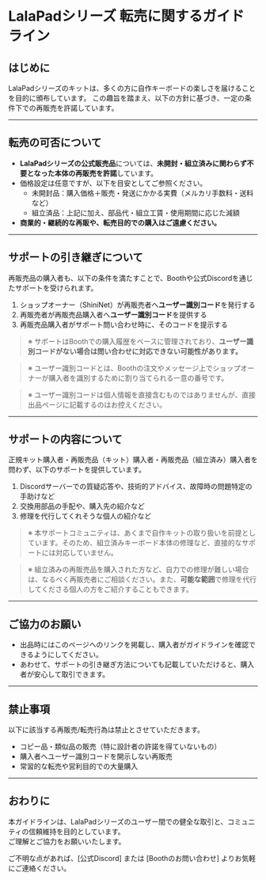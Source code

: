 # LalaPadシリーズ 転売に関するガイドライン

## はじめに

LalaPadシリーズのキットは、多くの方に自作キーボードの楽しさを届けることを目的に頒布しています。
この趣旨を踏まえ、以下の方針に基づき、一定の条件下での再販売を許諾しています。

---

## 転売の可否について

- **LalaPadシリーズの公式販売品**については、**未開封・組立済みに関わらず不要となった本体の再販売を許諾**しています。
- 価格設定は任意ですが、以下を目安としてご参照ください。
  - 未開封品：購入価格＋販売・発送にかかる実費（メルカリ手数料・送料など）
  - 組立済品：上記に加え、部品代・組立工賃・使用期間に応じた減額
- **商業的・継続的な再販や、転売目的での購入はご遠慮ください。**

---

## サポートの引き継ぎについて

再販売品の購入者も、以下の条件を満たすことで、Boothや公式Discordを通じたサポートを受けられます。

1. ショップオーナー（ShiniNet）が再販売者へ**ユーザー識別コード**を発行する
2. 再販売者が再販売品購入者へ**ユーザー識別コード**を提供する
3. 再販売品購入者がサポート問い合わせ時に、そのコードを提示する

> ※ サポートはBoothでの購入履歴をベースに管理されており、**ユーザー識別コードがない場合は問い合わせに対応できない可能性があります。**

> ※ ユーザー識別コードとは、Boothの注文やメッセージ上でショップオーナーが購入者を識別するために割り当てられる一意の番号です。

> ※ ユーザー識別コードは個人情報を直接含むものではありませんが、直接出品ページに記載するのはお控えください。


---

## サポートの内容について

正規キット購入者・再販売品（キット）購入者・再販売品（組立済み）購入者を問わず、以下のサポートを提供しています。

1. Discordサーバーでの質疑応答や、技術的アドバイス、故障時の問題特定の手助けなど
2. 交換用部品の手配や、購入先の紹介など
3. 修理を代行してくれそうな個人の紹介など


> ※ 本サポートコミュニティは、あくまで自作キットの取り扱いを前提としています。そのため、組立済みキーボード本体の修理など、直接的なサポートには対応していません。

> ※ 組立済みの再販売品を購入された方など、自力での修理が難しい場合は、なるべく再販売者にご相談ください。また、**可能な範囲**で修理を代行してくださる個人の方をご紹介することもできます。

---

## ご協力のお願い

- 出品時にはこのページへのリンクを掲載し、購入者がガイドラインを確認できるようにしてください。
- あわせて、サポートの引き継ぎ方法についても記載していただけると、購入者が安心して取引できます。

---

## 禁止事項

以下に該当する再販売/転売行為は禁止とさせていただきます。

- コピー品・類似品の販売（特に設計者の許諾を得ていないもの）
- 購入者へユーザー識別コードを開示しない再販売
- 常習的な転売や営利目的での大量購入

---

## おわりに

本ガイドラインは、LalaPadシリーズのユーザー間での健全な取引と、コミュニティの信頼維持を目的としています。  
ご理解とご協力をお願いいたします。

ご不明な点があれば、[公式Discord] または [Boothのお問い合わせ] よりお気軽にご連絡ください。
